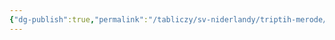 ```yaml
---
{"dg-publish":true,"permalink":"/tabliczy/sv-niderlandy/triptih-merode/","dgPassFrontmatter":true}
---
```



